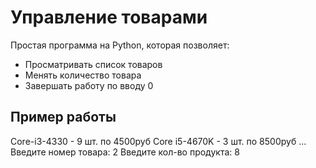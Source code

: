 # Управление товарами

Простая программа на Python, которая позволяет:

- Просматривать список товаров
- Менять количество товара
- Завершать работу по вводу 0

## Пример работы

Core-i3-4330 - 9 шт. по 4500руб
Core i5-4670K - 3 шт. по 8500руб
...
Введите номер товара: 2
Введите кол-во продукта: 8
